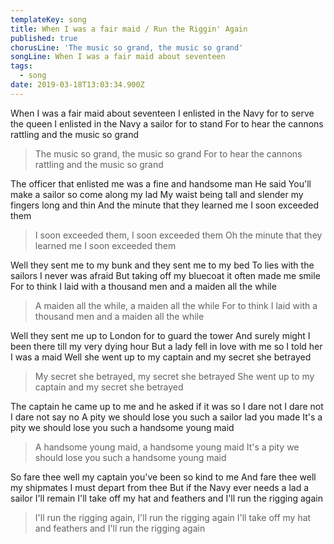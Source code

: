 ```yaml
---
templateKey: song
title: When I was a fair maid / Run the Riggin' Again
published: true
chorusLine: 'The music so grand, the music so grand'
songLine: When I was a fair maid about seventeen
tags:
  - song
date: 2019-03-18T13:03:34.900Z
---
```

When I was a fair maid about seventeen
I enlisted in the Navy for to serve the queen
I enlisted in the Navy a sailor for to stand
For to hear the cannons rattling and the music so grand
>The music so grand, the music so grand
>For to hear the cannons rattling and the music so grand

The officer that enlisted me was a fine and handsome man
He said You'll make a sailor so come along my lad
My waist being tall and slender my fingers long and thin
And the minute that they learned me I soon exceeded them
>I soon exceeded them, I soon exceeded them
>Oh the minute that they learned me I soon exceeded them

Well they sent me to my bunk and they sent me to my bed
To lies with the sailors I never was afraid
But taking off my bluecoat it often made me smile
For to think I laid with a thousand men and a maiden all the while
>A maiden all the while, a maiden all the while
>For to think I laid with a thousand men and a maiden all the while

Well they sent me up to London for to guard the tower
And surely might I been there till my very dying hour
But a lady fell in love with me so I told her I was a maid
Well she went up to my captain and my secret she betrayed
>My secret she betrayed, my secret she betrayed
>She went up to my captain and my secret she betrayed

The captain he came up to me and he asked if it was so
I dare not I dare not I dare not say no
A pity we should lose you such a sailor lad you made
It's a pity we should lose you such a handsome young maid
>A handsome young maid, a handsome young maid
>It's a pity we should lose you such a handsome young maid

So fare thee well my captain you've been so kind to me
And fare thee well my shipmates I must depart from thee
But if the Navy ever needs a lad a sailor I'll remain 
I'll take off my hat and feathers and I'll run the rigging again
>I'll run the rigging again, I'll run the rigging again
>I'll take off my hat and feathers and I'll run the rigging again
